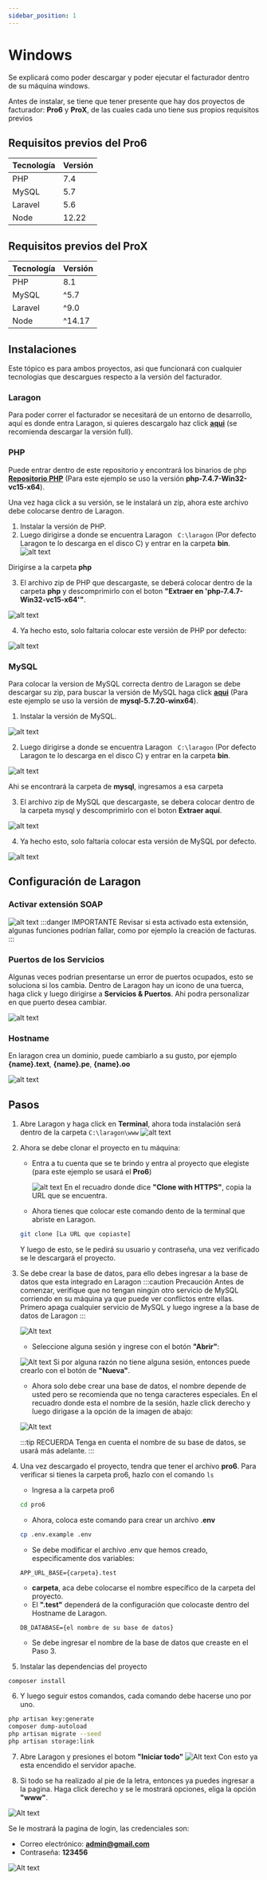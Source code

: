 ```yaml
---
sidebar_position: 1
---
```

# Windows

Se explicará como poder descargar y poder ejecutar el facturador dentro de su máquina windows.

Antes de instalar, se tiene que tener presente que hay dos proyectos de facturador: **Pro6** y **ProX**, de las cuales cada uno tiene sus propios requisitos previos

## Requisitos previos del Pro6

| Tecnología | Versión |
|------------|---------|
| PHP        | 7.4     |
| MySQL      | 5.7     |
| Laravel    | 5.6     |
| Node       | 12.22   |

## Requisitos previos del ProX

| Tecnología | Versión |
|------------|---------|
| PHP        | 8.1     |
| MySQL      | ^5.7    |
| Laravel    | ^9.0    |
| Node       | ^14.17  |

## Instalaciones 

Este tópico es para ambos proyectos, asi que funcionará con cualquier tecnologias que descargues respecto a la versión del facturador. 

### Laragon

Para poder correr el facturador se necesitará de un entorno de desarrollo, aquí es donde entra Laragon, si quieres descargalo haz click **[aqui](https://laragon.org/download/)** (se recomienda descargar la versión full).

### PHP

Puede entrar dentro de este repositorio y encontrará los binarios de php **[Repositorio PHP](https://windows.php.net/downloads/releases/archives/)** (Para este ejemplo se uso la versión **php-7.4.7-Win32-vc15-x64**).

Una vez haga click a su versión, se le instalará un zip, ahora este archivo debe colocarse dentro de Laragon.

1. Instalar la versión de PHP. 
2. Luego dirigirse a donde se encuentra Laragon ``` C:\laragon``` (Por defecto Laragon te lo descarga en el disco C) y entrar en la carpeta **bin**.
 ![alt text](img/carpeta-bin-laragon.png)

 Dirigirse a la carpeta **php**

3. El archivo zip de PHP que descargaste, se deberá colocar dentro de la carpeta **php** y descomprimirlo con el boton **"Extraer en 'php-7.4.7-Win32-vc15-x64'"**.

 ![alt text](img/descomprimir-php-laragon.png)

4. Ya hecho esto, solo faltaria colocar este versión de PHP por defecto:

  ![alt text](img/default-version-laragon.png)

### MySQL

Para colocar la version de MySQL correcta dentro de Laragon se debe descargar su zip, para buscar la versión de MySQL haga click **[aqui](https://downloads.mysql.com/archives/community/)** (Para este ejemplo se uso la versión de **mysql-5.7.20-winx64**).

1. Instalar la versión de MySQL.

 ![alt text](img/instalacion-mysql.png)

2. Luego dirigirse a donde se encuentra Laragon ``` C:\laragon``` (Por defecto Laragon te lo descarga en el disco C) y entrar en la carpeta **bin**.

 ![alt text](img/carpeta-bin-laragon.png)

 Ahi se encontrará la carpeta de **mysql**, ingresamos a esa carpeta

3. El archivo zip de MySQL que descargaste, se debera colocar dentro de la carpeta mysql y descomprimirlo con el boton **Extraer aquí**.

 ![alt text](img/descomprimir-mysql.png)

4. Ya hecho esto, solo faltaría colocar esta versión de MySQL por defecto.

 ![alt text](img/default-mysql-laragon.png)

## Configuración de Laragon

### Activar extensión **SOAP**

 ![alt text](img/extension-soap.png)
:::danger IMPORTANTE
 Revisar si esta activado esta extensión, algunas funciones podrían fallar, como por ejemplo la creación de facturas.
:::

### Puertos de los Servicios
Algunas veces podrian presentarse un error de puertos ocupados, esto se soluciona si los cambia. Dentro de Laragon hay un icono de una tuerca, haga click y luego dirigirse a **Servicios & Puertos**. Ahi podra personalizar en que puerto desea cambiar.

 ![alt text](img/servicios-puertos.png)
 

### Hostname
En laragon crea un dominio, puede cambiarlo a su gusto, por ejemplo **\{name\}.text**, **\{name\}.pe**, **\{name\}.oo**

 ![alt text](img/dominios-laragon.png)

## Pasos

1. Abre Laragon y haga click en **Terminal**, ahora toda instalación será dentro de la carpeta ```C:\laragon\www```
![alt text](img/terminal-laragon.png)

2. Ahora se debe clonar el proyecto en tu máquina: 
   * Entra a tu cuenta que se te brindo y entra al proyecto que elegiste (para este ejemplo se usará el **Pro6**)

     ![alt text](img/gitlab-clone.png)
    En el recuadro donde dice **"Clone with HTTPS"**, copia la URL que se encuentra.

    * Ahora tienes que colocar este comando dento de la terminal que abriste en Laragon.
     ```bash
     git clone [La URL que copiaste]
     ```
     Y luego de esto, se le pedirá su usuario y contraseña, una vez verificado se le descargará el proyecto.

3. Se debe crear la base de datos, para ello debes ingresar a la base de datos que esta integrado en Laragon
    :::caution Precaución
     Antes de comenzar, verifique que no tengan ningún otro servicio de MySQL corriendo en su máquina ya que puede ver conflictos entre ellas. Primero apaga cualquier servicio de MySQL y luego ingrese a la base de datos de Laragon
    :::

    ![Alt text](img/base-datos-laragon.png)

    * Seleccione alguna sesión y ingrese con el botón **"Abrir"**:

     ![Alt text](img/session-datos-laragon.png)
      Si por alguna razón no tiene alguna sesión, entonces puede crearlo con el botón de **"Nueva"**.
    
    * Ahora solo debe crear una base de datos, el nombre depende de usted pero se recomienda que no tenga caracteres especiales. En el recuadro donde esta el nombre de la sesión, hazle click derecho y luego dirigase a la opción de la imagen de abajo:

     ![Alt text](img/crear-db-laragon.png)
    
     :::tip RECUERDA
      Tenga en cuenta el nombre de su base de datos, se usará más adelante.
     :::



4. Una vez descargado el proyecto, tendra que tener el archivo **pro6**.
  Para verificar si tienes la carpeta pro6, hazlo con el comando ```ls```

   * Ingresa a la carpeta pro6

    ```bash
    cd pro6
    ```
   * Ahora, coloca este comando para crear un archivo .**env**

   ```bash
   cp .env.example .env 
   ```

   * Se debe modificar el archivo .env que hemos creado, especificamente dos variables:

    ```env
    APP_URL_BASE={carpeta}.test
    ```

     * **carpeta**, aca debe colocarse el nombre específico de la carpeta del proyecto.
     * El **".test"** dependerá de la configuración que colocaste dentro del Hostname de Laragon.

    ```env
    DB_DATABASE={el nombre de su base de datos}
    ```

     * Se debe ingresar el nombre de la base de datos que creaste en el Paso 3.

5. Instalar las dependencias del proyecto
  ```bash
  composer install
  ```

6. Y luego seguir estos comandos, cada comando debe hacerse uno por uno.
  ```bash
  php artisan key:generate
  composer dump-autoload
  php artisan migrate --seed
  php artisan storage:link
  ```

7. Abre Laragon y presiones el botom **"Iniciar todo"**
 ![Alt text](img/apache-laragon.png)
  Con esto ya esta encendido el servidor apache.


8. Si todo se ha realizado al pie de la letra, entonces ya puedes ingresar a la pagina. Haga click derecho y se le mostrará opciones, eliga la opción **"www"**. 

![Alt text](img/ingresar-web-laragon.png)


Se le mostrará la pagina de login, las credenciales son:
 * Correo electrónico: **admin@gmail.com**
 * Contraseña: **123456**

![Alt text](img/login-pro6.png)

